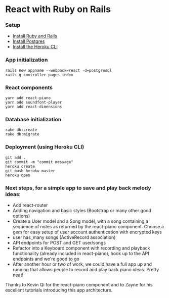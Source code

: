 # React with Ruby on Rails

### Setup
* [Install Ruby and Rails](https://gorails.com/setup/osx/10.15-catalina)
* [Install Postgres](https://postgresapp.com)
* [Install the Heroku CLI](https://devcenter.heroku.com/articles/heroku-cli)

### App initialization
```
rails new appname --webpack=react -d=postgresql
rails g controller pages index
```

### React components
```
yarn add react-piano
yarn add soundfont-player
yarn add react-dimensions
```

### Database initialization
```
rake db:create
rake db:migrate
```

### Deployment (using Heroku CLI)
```
git add .
git commit -m "commit message"
heroku create
git push heroku master
heroku open
```


### Next steps, for a simple app to save and play back melody ideas:
* Add react-router
* Adding navigation and basic styles (Bootstrap or many other good options)
* Create a User model and a Song model, with a song containing a sequence of notes as returned by the react-piano component. Choose a gem for easy setup of user account authentication with encrypted keys
* user has_many songs (ActiveRecord association)
* API endpoints for POST and GET user/songs
* Refactor into a Keyboard component with recording and playback functionality (already included in react-piano), hook up to the API endpoints and we're good to go
* After another hour or two of work, we could have a full app up and running that allows people to record and play back piano ideas. Pretty neat!

Thanks to Kevin Qi for the react-piano component and to Zayne for his excellent tutorials introducing this app architecture.
